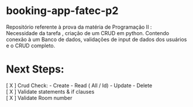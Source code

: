 # booking-app-fatec-p2
Repositório referente à prova da matéria de Programação II : 
<br>
Necessidade da tarefa , criação de um CRUD em python. Contendo conexão à um Banco de dados, validações de input de dados dos usuários e o CRUD completo.

# Next Steps:
[ X ] Crud Check:
    - Create
    - Read ( All / Id)
    - Update
    - Delete
<br>
[ X ] Validate statements & if clauses
<br>
[ X ] Validate Room number 
